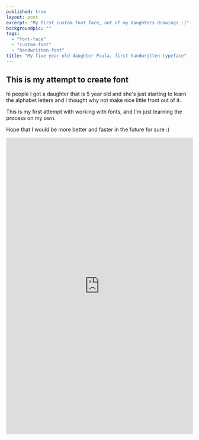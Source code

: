 ```yaml
---
published: true
layout: post
excerpt: "My first custom font face, out of my daughters drawings :)"
backgroundpic: ""
tags: 
  - "font-face"
  - "custom-font"
  - "handwritten-font"
title: "My five year old daughter Paula, first handwritten typeface"
---
```


## This is my attempt to create font

hi people I got a daughter that is 5 year old and she's just starting to learn the alphabet letters and I thought why not make nice little front out of it. 

This is my first attempt with working with fonts, and I'm just learning the process on my own.

Hope that I would be more better and faster in the future for sure :)

<iframe src="http://bl.ocks.org/mkdizajn/raw/8f878e78184158a25c70/" frameBorder="0" width="100%" height="800"></iframe>

